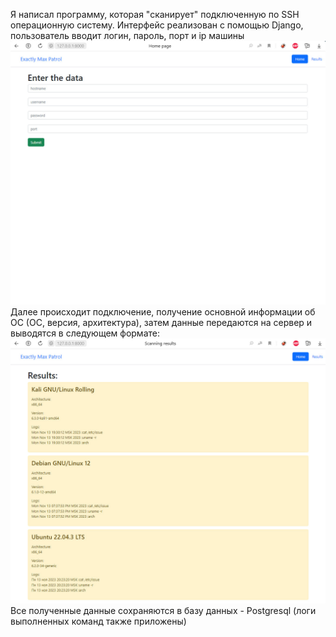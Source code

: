 Я написал программу, которая "сканирует" подключенную по SSH операционную систему.
Интерфейс реализован с помощью Django, пользователь вводит логин, пароль, порт и ip машины
![image](input.jpg)
Далее происходит подключение, получение основной информации об ОС (ОС, версия, архитектура), затем данные передаются на сервер и выводятся 
в следующем формате:
![image](results.jpg)
Все полученные данные сохраняются в базу данных - Postgresql (логи выполненных команд также приложены)
